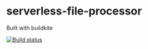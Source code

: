 # serverless-file-processor

Built with buildkite

[![Build status](https://badge.buildkite.com/af8a32082883b20dea83c50df13cf079f47ad39cb13a0fa045.svg?branch=master)](https://buildkite.com/drewtech/serverless-file-processor)
